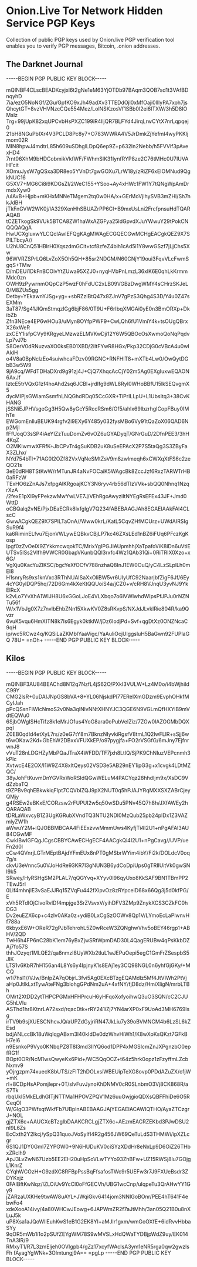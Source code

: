 # Onion.Live Tor Network Hidden Service PGP Keys
Collection of public PGP keys used by Onion.live PGP verification tool enables you to verify PGP messages, Bitcoin, .onion addresses.
## The Darknet Journal
-----BEGIN PGP PUBLIC KEY BLOCK-----

mQINBF4CLscBEADKcyjxl6t2gNe1eM63YjOTDb97BAqm3QOB7sd1t3VAfBDnqyhD
7ia/ezO5NoNGf/ZGu/GpfKO9xJh49adXv3TTEDdOjl0xMfOaji0IllyPA7xoh7js
QhcytGT+8vzVHVNzcCQe554Mez/LolNSKzosVf1SBb0I2ei6lTXW/3h5D8IOMslz
Trg+99jUpK82xqUPCvbHsPXZC199iR4lljQR7BLFYd4JirqLrwCYtX7nrLqpqej0
21bH8NGuPbIXr4V3PCLD8Pc8y7+O783WWRA4V5JrDmkZjYefmI4wyPKKljmom02R
MIN8hpwJ4mdtrL85h609uSDhglLDpQ6ep9Z+p632In2Nebb/h5FVVlf3pAvexHD4
7rnt06XhM9bHDCobmikVkfWF/FWhmSlK31IynfRYP8ze2C76tMHc0U7IUVAHFcit
XOmuJysW7gQSxa3DR8eo5YVnDt7gwGOXu7LrW18y/zRiZF6xEIOMNud9QgkNUC16
G5XV7+MG6Ci8i9KDGsZI/2WeC155+YSoo+Ay4xHWc1FW1Y7tQNgWpAmDrmdxXyw0
/uIAvB+Hjpb+mKHxMNNeTMgem2tq0w0HA/x+GErMoVjIhySVB3mZHI/Sh7nkJdBH
jTkFnGVW2WK0j/lA329XenHhSBUAZrPP6CI+B9mxUsLni2FrcfpnsuHdTQARAQAB
tCZETkogSk9VUk5BTCA8ZW1haWxAZGFya25ldGpvdXJuYWwuY29tPokCNQQQAQgA
HwUCXgIuxwYLCQcIAwIEFQgKAgMWAgECGQECGwMCHgEACgkQEZ9X7SPILTbcyA//
U2hU8CnQ51HBlrH0XqszdmGCit+tcf8zfeZ4bih1cAd5i1Y8wwGSzf7jLjChs5Xw
96WVRZSPrLQ6LvZoX5Oh5QH+85sr2NDGM/N60CNjY19oui3FqvVLcFwmSgqS+TMw
D/mDEUi1DkFnBCOivYtZUwa95XZJ0+nyqHVbPnLmzL36xlK6E0qhLkKrmmMdc0zn
OWH9zPywrnmOQpCzP5wzF0hFdUC2xLB09VGBzDwgWMY4sCHrzSKJeL0/M8ZUs5gg
Detby+YEkawnYJSg+yg++sbRZzIBtQ47x8ZJnV7gPzS3Qhg4S3D/Y4u0Z47sEXMm
3aT87/Sg41JIQmStmqzlGg6bjF86/0T9U+F6rIbqXMGAi0yE0n3BmORXp+DkibZb
Zfn3NEce4EP6wHOu3/uMyn8OYfpPWF9+CwLQh6fU1VmiY4k+tsOUgQBrxX26xWeR
zxCEY1isfpCVy9KRgyeLMzwzELMVKwDji12Y6W5QBOcOsXwmoQoNqPqdvLp7vJ7b
S8OerV0dRNuzvaXO0ksEB01XBD/2iltFYwR8HGx/Pkp32CDjG0cVBcA4u0wIAldH
o4V8a0BpNclzEo4suiwhcaFDzv09RGNC+RNFHlT8+mXTb4Lw0/OwQytDGbB3w5W9
9jA9cq/WFdTDHaDXrd9g91zj4J+CjQ7XhqcAcCjY02m5Ag0EXgIuxwEQAON6AxJf
IztcE5trVQxG1zf4hoAhd2sq6JCBl+jrdIfg9dWL8RyI0WHoBBfU15lkSEQvgmX5
dycMIPjsGWiamSsmfhLNQGhdRDq05CcGXR+TiPrILLpU+L1UbsItq3+38CvKHANG
jSSNiEJPHVsgeGg3H5Qw8yGcY5RccRSm6/Of5/ahlx69IbzrhgICopFBuy0IMhTe
EWGomEnlluBEUK94rgfv2i9EXy6Y485y032fysMBo6Vy91tQaZoX06QAD6Np2Mjl
fFfUoqO3sSP4iAeYIZzTuuDomZv6vOZ6uGYADyqT/GNrGuD/2DfnPEE3/3hH4KqZ
O2MKiwmwXFRfK+JbCPvTr4gSuKDB2uK8uSeEPAcX2P7S5taQg3S3ZByFaX3ZLhx/
NYd754bTI+71AG0I2OZf82VxVqNeSMtZsV9m8zwlmeqh6xCWXqXtFS6c2zeQO21s
3eE0dRH8TStKwW/rMTunJR4aNvFOCaiK5WAgcBk8ZccJzf6RxzTARWTrHB0aRFzW
TExHO6zZnAJs7xfpgAlKRgoajKCY3N6ryv4rb56dTIzVVk+sbQQ0Nhnq1NzqrXzA
/2fexE1pXI9yFPekzwMwYwLVE7J/VEhRgoAwyziltNYEgRsEFEx43JF+Jmd0WttD
oCBQalq2vNE/PjxDEaECRk8lxfgIgV7Q234fABEBAAGJAh8EGAEIAAkFAl4CLscC
GwwACgkQEZ9X7SPILTaOnA//Www0krL/KatL5CqvZHfMCUrz+UWdAIRSIgSuR9f4
ka6RiminELfvu7EjonVWLywEQBkvCBjLP7kc46ZXsLEd1nBZ6iFUq6PFczKgKosp
Ipgf0zZvOelX9ZYkkmcwqokTC/MrixYgIPGJIAUpmhhjXaTpafoViK8iDn6uVtiE
UTSv5lSs2Vlfh9VWCR0GbapVKunbQQl3rxfc4Wz1QAb31Qi+0RiTRIX0Xzo+x6G/
VgXju0KacYuZIKSC/bgcYeXfOCfV788nzhaQ8InJ1EW0OuQ/yC4LzSLplLh0mEI8
H1snryRs9xs1knVxc3RThNUAISaXxOliBW5vr6UIyUfC92NaarjbfZigF6Jf/6Ey
4cYG0ylDQP5hq/72D6Gm4kXeKtQQUoiS4a/jCZ0+v/cRH8VJnqU3yvNJ9YkElRcX
k2vLo7YvXhA1WlJH8U6xGGoLJoE4VLXbqo7o6IVWlwhdWIpsPfJPJu0rNZNTu56f
W/x1VbJg0X7z7nvlbEhbZNn15XkwKV0Z8sRKvpS/NXJdJLvkIRie804R/ka9Qvzr
6vuK5vqu6HmXITN8k7Is6Egyk0ktklW/jDz6IodjPd+Svf+qgDtXz0ONZNcaC9qH
ip/wc5RCwz4q/KQSiLaZKMblYaaVigc/YaAuliOcjUlggsluH5BaGwn92FUPlaGQ
78U=
=nOh+
-----END PGP PUBLIC KEY BLOCK-----
## Kilos
-----BEGIN PGP PUBLIC KEY BLOCK-----

mQINBF3AU84BEAChd8N12q7NzfL4jS62O/PXkI3VULW+Lz4M0o/i4bWjhildC99Y
CMG2IsR+0uDAIJNpGS8bVA+8+YL06NjskdPl77EReIXmGDzm9EvphOHkfMCyIJah
pPcQSsnFIWlcNmoS2v0Na3qlNlvNNtXHNYJC3QGE6N9VGLmQfHXYiB9mVdtEQWu0
6SjbOWgISHcTifz8k1eMrJO1us4YoG8ara0oPubVeIZiz/7ZGw0lAZOGMbDQXpqI
Z0EB0qdId4etXyL7rs/z0eG7tY8m7BknzNIyvkiRgsfV8tmL1Q2lwFLlR+sSjj6w
t6wOKaw2Kd+GbEhW2DBxxVFUXkEP/o97pygjfa+FO2rVSGfG/6mJny7EjfnrwnJ8
vVuT28nLDGHZyMbPQaJTraX4WFDD/TF7jxh8LtIQ/SjPK9ChNluzVEPcnmh3kPIc
XvtwcE4E2OX/I1W9Z4X8xltQeys02VSD3e5AB29nEY1ipG3g+x1cvgk4LDtMZQC/
38yJohFtKuvmDnYGVRxWoRSIdQGwWELuM4PACYqz28hhdIjm9x/XsDC9VdZzbaTQ
t9ZPBv9qhEBkwkiqFlpt7CQVbIZQJ9pX2NUT0q5hPJAJYRqMXXSXZABrCjeyQMjy
g4RSEw2eBKxE/CORzsw2rFUPUI2w5q50wSDu5PNv45Q7h8h/JXfAWEy2hQARAQAB
tDRLaWxvcyB1Z3UgKGRubXVndTQ3NTU2NDI0MzQub25pb24pIDx1Z3VAZmlyZW1h
aWwuY2M+iQJOBBMBCAA4FiEExzvwMmmUws4KyfjTi4I2U1+nPgAFAl3AU84CGwMF
CwkIBwIGFQgJCgsCBBYCAwECHgECF4AACgkQi4I2U1+nPgCavg//UVP/ueFn2d0l
cCw4QVnrjLGTrMEptBAjdYFmEUx8nPT0gMSbrWYim4ibY/Fi2k/DOLdcV0oq7g/s
ckvU3eVnnc5u0VJoHdRe93KR7I3gNUN3B6ydCoDpiUps0gTRIlUitVk0gwSNl9k5
SRwey/HyRSHgSM2PLAL7/qQGYvq+XYyv0l96qyUxo8KkSAF9BN1TBmPP2TEwJ5rl
0Lif4mhnjIE3vSaEJJRq15ZVqFu442fXipvOz8zRYpceiD68x66Qg3j5d0kfPG/E
xVh5RTdIOjClvoRvlDf4mpjge3SrZVsvxV/yihDFV3ZMp9ZnykXCS3CZkFC0hDG3
Dv2euEZX6cp+c4zIv0AKa0z+ydiB0LxCgSzOOWv8Qp1V/LYmoEcLaPlwnvHf788a
6kbyxE6W+OReR72gPJbTehrohL5Z0wRceW3ZQNghwVhv5oBEY46rgp1+ABHV/2QD
TwH6h4FP6nC28bK1em76yBxZjwSRtWpmDAD30L4QagERUBw4qPsKkbDZAj7fo57S
thhJOzyqt1MLQE2/qa8nmzI8UyWXb2tluL1wJEPuOepi5egC1GmFrZSespbS5JlK
LTS1v6KbR7hH156an4L8Ys6y4IpjnyK1s8EAj1ey3CQ98NGL0n6yhfGjGKy/+MCQ
w1i7hsl1//VJw/BnIpZA7qObjrL3fvi5Ag0EXcBTzgEQAMdlz5Mf4JtVIWh2PtVj
aHp0JtlkLxtTywAteFNg3blohgGPdNm2uA+4xfNY/fjD8dz/HmiXligN/mrbLTBh
OMrt2XtDD2ytTHPCPGMxHFHPrcuH6yHFqoXofyoihwQ3uO3SQN/cC2CJUG5hLVIu
ASThd1hr8KtnrLA72sxd/rqacDtk+rRY241iZj7YN4arXP0xF9UoAd3MH6769Isg
irTV9b9sjXUESCNhcvJQ/aUPZdGyjriRN47JkLiu7y39oBVMNCM4b6LzSL6kZEsd
bdjANLccBk18uWqIqgABxm3I40kIdDe0dzWhvHiWh1/K8wXoKsQKzt7GFkBH7el6
n9EsnkoP9Vyo0KNbqPZ8T8l3md3IIYQ6od1DPP4xMGSIcmZnJXPgnzbO0epfRG1f
BOpt0OR/NcM1wsQwyeKx6Pid+/WC5QqOCZ+t64z5hrk0opz1zFzyffmLZcbNxmv9
yOjrgzpm74xuecK8bUTS/zFIT2hDOLxsiWBEUipTeXG8ovp0PDdAZuZX/o1jW+mK
rl+8CDpHsAPomjlepr+0T/slvFuvJynoKhDNMV0cR0SLnbmO3Vj8CK868R/aS7Tk
rbqUkl5MkELdhGITjNTTMa1HPOVZPQV1Mz6uuGwjgioQDXsQBFFhiDe6O5RCeqOl
W/GlgO3PWfxqtWkfFb7UBplnABEBAAGJAjYEGAEIACAWIQTHO/AyaZTCzgrJ+NOL
gjZTX6c+AAUCXcBTzgIbDAAKCRCLgjZTX6c+AEzmEACRZEKbd3PJwDSU2nI9L6Zs
EcCxth2Y2lkcj/ySpQ31quoJVoSyIfI4R2g456JW69QeTuLdS3THMWi/ipXZLcgr
6S1QJ1DY0GmI7ZYPGW0+9N6HUDuKV0ciSYzXDdHr8eNxLp9D6OiZ26THbxZRclh9
ApJ3LvZwN67Uzb5EE2EH20uHpSoVLwTYYo93ZhBFw+UZ15RWSj8lu7GOjgL1KnrZ
CYqhWCOzH+G9zdXC8RFBpPssBqFfsafosTWc9r5UEFw3r7J9FXUeBsdr3ZDYKxjz
0FAIBftKwNqz/lZLOiUv9YcCl0oFfGECVh/UBG1wcCnp/uIqpeTu3QrAHwYY1Gy9
jZARzaUXKHe9twAW8uAYL+JWqiGkv6414jom3NNIGoBOnr/PEE4hT641F4ebwFo4
xdeXooA14ivy/4a80WHCwJEowg+6JAPWmZR2f7aJtMhh/3an05Q21B0u8nXLuJ5k
uP8Xsa1aJQoWllEuhKwS1eB1G2EK8YI+aMJIr1gxm/wmGoOXfE+6idRvvHbbaSYy
9qOR5mWb1i1o2pSUfZEYgWM78S9wMVSLxHdQWaTYDBjpWdZ9uy/EK014TnA3IR/9
RMxyT1/R7L3zmEljeh0OVIgpb4/gZz17xcyfWAcIsA3ym1eNR5rga0qw2gwzlsFh
fAyagYgWNk+3Olmtungj9A==
=pgLp
-----END PGP PUBLIC KEY BLOCK-----
